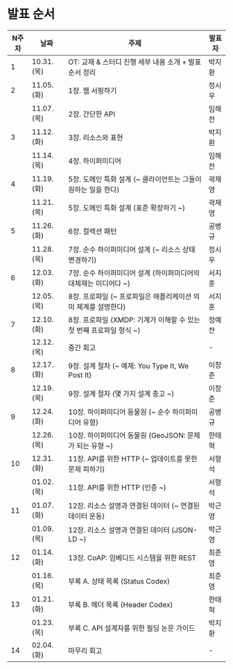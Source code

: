 # 발표 순서

| N주차 | 날짜        | 주제                                                                | 발표자 |
| ----- | ----------- | ------------------------------------------------------------------- | ------ |
| 1     | 10.31. (목) | OT: 교재 & 스터디 진행 세부 내용 소개 + 발표순서 정리               | 박지환 |
| 2     | 11.05. (화) | 1장. 웹 서핑하기                                                    | 정시우 |
|       | 11.07. (목) | 2장. 간단한 API                                                     | 임해찬 |
| 3     | 11.12. (화) | 3장. 리소스와 표현                                                  | 박지환 |
|       | 11.14. (목) | 4장. 하이퍼미디어                                                   | 임해찬 |
| 4     | 11.19. (화) | 5장. 도메인 특화 설계 (~ 클라이언트는 그들이 원하는 일을 한다)      | 곽재영 |
|       | 11.21. (목) | 5장. 도메인 특화 설계 (표준 확장하기 ~)                             | 곽재영 |
| 5     | 11.26. (화) | 6장. 컬렉션 패턴                                                    | 공병규 |
|       | 11.28. (목) | 7장. 순수 하이퍼미디어 설계 (~ 리소스 상태 변경하기)                | 정시우 |
| 6     | 12.03. (화) | 7장. 순수 하이퍼미디어 설계 (하이퍼미디어의 대체재는 미디어다 ~)    | 서지훈 |
|       | 12.05. (목) | 8장. 프로파일 (~ 프로파일은 애플리케이션 의미 체계를 설명한다)      | 서지훈 |
| 7     | 12.10. (화) | 8장. 프로파일 (XMDP: 기계가 이해할 수 있는 첫 번째 프로파일 형식 ~) | 정예찬 |
|       | 12.12. (목) | 중간 회고                                                           | -      |
| 8     | 12.17. (화) | 9장. 설계 절차 (~ 예제: You Type It, We Post It)                    | 이창준 |
|       | 12.19. (목) | 9장. 설계 절차 (몇 가지 설계 충고 ~)                                | 이창준 |
| 9     | 12.24. (화) | 10장. 하이퍼미디어 동물원 (~ 순수 하이퍼미디어 유형)                | 공병규 |
|       | 12.26. (목) | 10장. 하이퍼미디어 동물원 (GeoJSON: 문제가 되는 유형 ~)             | 한태혁 |
| 10    | 12.31. (화) | 11장. API를 위한 HTTP (~ 업데이트를 못한 문제 피하기)               | 서형석 |
|       | 01.02. (목) | 11장. API를 위한 HTTP (인증 ~)                                      | 서형석 |
| 11    | 01.07. (화) | 12장. 리소스 설명과 연결된 데이터 (~ 연결된 데이터 운동)            | 박근영 |
|       | 01.09. (목) | 12장. 리소스 설명과 연결된 데이터 (JSON-LD ~)                       | 박근영 |
| 12    | 01.14. (화) | 13장. CoAP: 임베디드 시스템을 위한 REST                             | 최준영 |
|       | 01.16. (목) | 부록 A. 상태 목록 (Status Codex)                                    | 최준영 |
| 13    | 01.21. (화) | 부록 B. 헤더 목록 (Header Codex)                                    | 한태혁 |
|       | 01.23. (목) | 부록 C. API 설계자를 위한 필딩 논문 가이드                          | 박지환 |
| 14    | 02.04. (화) | 마무리 회고                                                         | -      |
